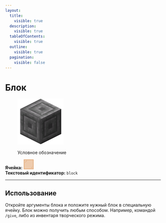 ```yaml
---
layout:
  title:
    visible: true
  description:
    visible: true
  tableOfContents:
    visible: true
  outline:
    visible: true
  pagination:
    visible: false
---
```


# Блок

<figure><img src="../../../.gitbook/assets/chiseled_stone_bricks.png" alt="" width="150"><figcaption><p>Условное обозначение</p></figcaption></figure>

**Ячейка:** <img src="../../../.gitbook/assets/orange_stained_glass_pane.png" alt="" data-size="line">\
**Текстовый идентификатор:** `block`

***

## Использование

Откройте аргументы блока и положите нужный блок в специальную ячейку. Блок можно получить любым способом. Например, командой `/give`, либо из инвентаря творческого режима.

